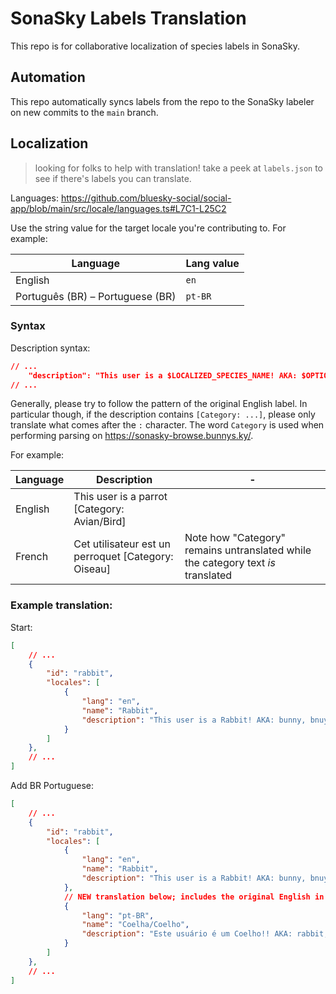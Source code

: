 # SonaSky Labels Translation

This repo is for collaborative localization of species labels in SonaSky.

## Automation

This repo automatically syncs labels from the repo to the SonaSky labeler on new commits to the `main` branch. 

## Localization

> looking for folks to help with translation! take a peek at `labels.json` to see if there's labels you can translate.

Languages: https://github.com/bluesky-social/social-app/blob/main/src/locale/languages.ts#L7C1-L25C2

Use the string value for the target locale you're contributing to. For example:

|Language|Lang value|
|---|---|
|English|`en`|
|Português (BR) – Portuguese (BR)|`pt-BR`|

### Syntax

Description syntax:

```json
// ...
    "description": "This user is a $LOCALIZED_SPECIES_NAME! AKA: $OPTIONAL_COMMA_SEPARATED_LIST_OF_OTHER_COMMON_NAMES [Category: $LOCALIZED_CATEGORY_NAME_OPTIONAL]"
// ...
```

Generally, please try to follow the pattern of the original English label. In particular though, if the description contains `[Category: ...]`, please only translate what comes after the `:` character. The word `Category` is used when performing parsing on https://sonasky-browse.bunnys.ky/. 

For example:

|Language|Description|-|
|--|--|--|
|English|This user is a parrot [Category: Avian/Bird]||
|French|Cet utilisateur est un perroquet [Category: Oiseau]|Note how "Category" remains untranslated while the category text *is* translated|


### Example translation:

Start:

```json
[
    // ...
    {
        "id": "rabbit",
        "locales": [
            {
                "lang": "en",
                "name": "Rabbit",
                "description": "This user is a Rabbit! AKA: bunny, bnuy, bun"
            }
        ]
    },
    // ...
]
```

Add BR Portuguese:

```json
[
    // ...
    {
        "id": "rabbit",
        "locales": [
            {
                "lang": "en",
                "name": "Rabbit",
                "description": "This user is a Rabbit! AKA: bunny, bnuy, bun"
            },
            // NEW translation below; includes the original English in the AKA section, but this is not required.
            {
                "lang": "pt-BR",
                "name": "Coelha/Coelho",
                "description": "Este usuário é um Coelho!! AKA: rabbit, bunny, bnuy, bun"
            }
        ]
    },
    // ...
]
```
